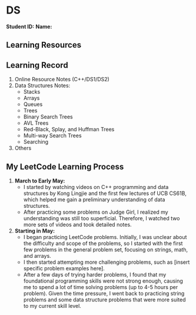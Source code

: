 # DS
**Student ID:**
**Name:**

## Learning Resources

## Learning Record
1. Online Resource Notes (C++/DS1/DS2)
2. Data Structures Notes:
   - Stacks
   - Arrays
   - Queues
   - Trees
   - Binary Search Trees
   - AVL Trees
   - Red-Black, Splay, and Huffman Trees
   - Multi-way Search Trees
   - Searching
3. Others

## My LeetCode Learning Process

1. **March to Early May:**
   - I started by watching videos on C++ programming and data structures by Kong Lingjie and the first few lectures of UCB CS61B, which helped me gain a preliminary understanding of data structures.
   - After practicing some problems on Judge Girl, I realized my understanding was still too superficial. Therefore, I watched two more sets of videos and took detailed notes.
2. **Starting in May:**
   - I began practicing LeetCode problems. Initially, I was unclear about the difficulty and scope of the problems, so I started with the first few problems in the general problem set, focusing on strings, math, and arrays.
   - I then started attempting more challenging problems, such as [insert specific problem examples here].
   - After a few days of trying harder problems, I found that my foundational programming skills were not strong enough, causing me to spend a lot of time solving problems (up to 4-5 hours per problem). Given the time pressure, I went back to practicing string problems and some data structure problems that were more suited to my current skill level.
